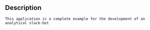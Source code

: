 ## Description 

```text
This application is a complete example for the development of an analytical slack-bot
```
